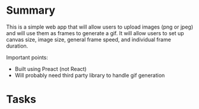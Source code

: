 # Summary

This is a simple web app that will allow users to upload images (png or jpeg) and will use them as frames to generate a gif. It will allow users to set up canvas size, image size, general frame speed, and individual frame duration.

Important points:

- Built using Preact (not React)
- Will probably need third party library to handle gif generation

# Tasks
